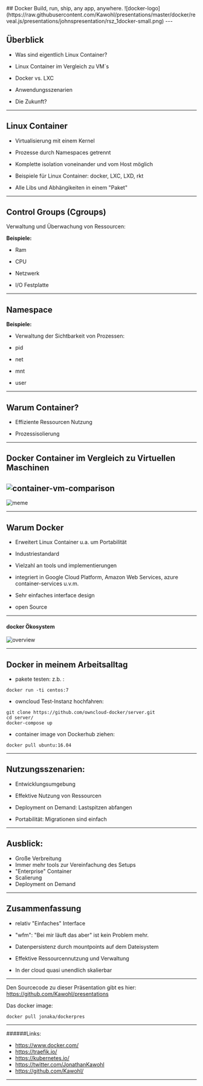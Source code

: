 <section data-state="no-title-footer">
## Docker  
Build, run, ship,  any app,  anywhere. ![docker-logo](https://raw.githubusercontent.com/Kawohl/presentations/master/docker/reveal.js/presentations/johnspresentation/rsz_1docker-small.png)
---

## Überblick

* Was sind eigentlich Linux Container?

* Linux Container im Vergleich zu VM´s

* Docker vs. LXC 

* Anwendungsszenarien 

* Die Zukunft? 
---

## Linux Container 

* Virtualisierung mit einem Kernel

* Prozesse durch Namespaces getrennt

* Komplette isolation voneinander und vom Host möglich

* Beispiele für Linux Container: docker, LXC, LXD, rkt

* Alle Libs und Abhängikeiten in einem "Paket" 
---

## Control Groups (Cgroups)

Verwaltung und Überwachung von Ressourcen:

**Beispiele:**
* Ram

* CPU

* Netzwerk

* I/O Festplatte 
---

## Namespace 

**Beispiele:**

* Verwaltung der Sichtbarkeit von Prozessen:

* pid

* net

* mnt

* user                     
---

## Warum Container?

* Effiziente Ressourcen Nutzung

* Prozessisolierung


---

## Docker Container im Vergleich zu Virtuellen Maschinen 
![container-vm-comparison](https://cloud.githubusercontent.com/assets/12275313/23125280/3fcb2ab0-f771-11e6-9d13-e2dd6fb55e0f.png)
---

![meme](https://github.com/Kawohl/presentations/blob/master/docker/reveal.js/presentations/johnspresentation/wfmmeme.jpg?raw=true)


---


## Warum Docker

* Erweitert Linux Container u.a. um Portabilität

* Industriestandard 

* Vielzahl an tools und implementierungen 

* integriert in Google Cloud Platform, Amazon Web Services, azure container-services u.v.m. 

* Sehr einfaches interface design 

* open Source



---


#### docker Ökosystem 
![overview](https://raw.githubusercontent.com/Kawohl/presentations/20b535b991dc08c91a03c9b5bed33b43d3ecd4be/docker/reveal.js/presentations/johnspresentation/dockerUsers.png)

---


## Docker in meinem Arbeitsalltag
* pakete testen: z.b. : 
```
docker run -ti centos:7
```

* owncloud Test-Instanz hochfahren: 
```
git clone https://github.com/owncloud-docker/server.git
cd server/
docker-compose up 
```

* container image von Dockerhub ziehen: 
```
docker pull ubuntu:16.04
```


---

## Nutzungsszenarien: 

* Entwicklungsumgebung
 
* Effektive Nutzung von Ressourcen

* Deployment on Demand: Lastspitzen abfangen 

* Portabilität: Migrationen sind einfach

---

# Ausblick:

* Große Verbreitung 
* Immer mehr tools zur Vereinfachung des Setups
* "Enterprise" Container
* Scalierung 
* Deployment on Demand



---

## Zusammenfassung

* relativ "Einfaches" Interface

* "wfm": "Bei mir läuft das aber" ist kein Problem mehr.

* Datenpersistenz durch mountpoints auf dem Dateisystem
 
* Effektive Ressourcennutzung und Verwaltung

* In der cloud quasi unendlich skalierbar  

---

Den Sourcecode zu dieser Präsentation gibt es hier: 
https://github.com/Kawohl/presentations

Das docker image: 
```
docker pull jonaka/dockerpres
```
---


######Links:

* https://www.docker.com/
* https://traefik.io/
* https://kubernetes.io/
* https://twitter.com/JonathanKawohl
* https://github.com/Kawohl/


---



